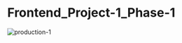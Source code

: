 # Frontend_Project-1_Phase-1
![production-1](https://user-images.githubusercontent.com/73764445/183275408-74a24a36-1272-44e2-a025-3ee3022c6163.png)
